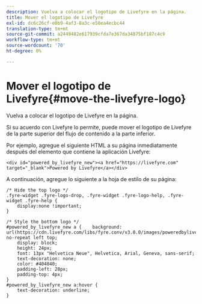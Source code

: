 ```yaml
---
description: Vuelva a colocar el logotipo de Livefyre en la página.
title: Mover el logotipo de Livefyre
exl-id: dc6c26cf-e0b9-4af3-8a3c-e58ea4ecbc44
translation-type: tm+mt
source-git-commit: a2449482e617939cfda7e367da34875bf187c4c9
workflow-type: tm+mt
source-wordcount: '70'
ht-degree: 0%

---
```


# Mover el logotipo de Livefyre{#move-the-livefyre-logo}

Vuelva a colocar el logotipo de Livefyre en la página.

Si su acuerdo con Livefyre lo permite, puede mover el logotipo de Livefyre de la parte superior del flujo de contenido a la parte inferior.

Por ejemplo, agregue el siguiente HTML a su página inmediatamente después del elemento que contiene la aplicación Livefyre:

```
<div id="powered_by_livefyre_new"><a href="https://livefyre.com" target="_blank">Powered by Livefyre</a></div>
```

A continuación, agregue lo siguiente a la hoja de estilo de su página:

```
/* Hide the top logo */ 
.fyre-widget .fyre-logo-drop, .fyre-widget .fyre-logo-help, .fyre-widget .fyre-help { 
    display:none !important; 
} 
  
/* Style the bottom logo */ 
#powered_by_livefyre_new a {    background: url(https://cdn.livefyre.com/libs/fyre.conv/v3.0.0/images/poweredbylivefyre.png) no-repeat left top; 
    display: block; 
    height: 24px; 
    font: 13px "Helvetica Neue", Helvetica, Arial, Geneva, sans-serif; 
    text-decoration: none; 
    color: #404040; 
    padding-left: 28px; 
    padding-top: 4px; 
} 
#powered_by_livefyre_new a:hover { 
    text-decoration: underline; 
}
```
